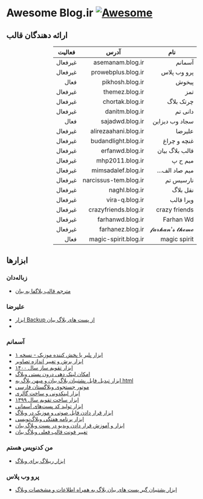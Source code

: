 # Awesome ‌Blog.ir [![Awesome](https://awesome.re/badge.svg)](https://awesome.re)

## ارائه دهندگان قالب

<div dir="rtl">
  
| نام            | آدرس                  | فعالیت  |
|-----------------|-----------------------|---------|
| آسمانم          | asemanam.blog.ir      | غیرفعال |
| پرو وب پلاس    | prowebplus.blog.ir    | غیرفعال |
| پیخوش          | pikhosh.blog.ir       | فعال    |
| تمز             | themez.blog.ir        | غیرفعال |
| چرتک بلاگ        | chortak.blog.ir       | غیرفعال |
| دانی تم         | danitm.blog.ir        | غیرفعال |
| سجاد وب دیزاین | sajadwd.blog.ir       | فعال    |
| علیرضا          | alirezaahani.blog.ir  | غیرفعال |
| غنچه و چراغ     | budandlight.blog.ir   | غیرفعال |
| قالب بلاگ بیان  | erfanwd.blog.ir       | غیرفعال |
| میم ح پ        | mhp2011.blog.ir       | غیرفعال |
| میم صاد الف... | mimsadalef.blog.ir    | غیرفعال |
| نارسیس تم       | narcissus-tem.blog.ir | غیرفعال |
| نقل ‌بلاگ         | naghl.blog.ir         | غیرفعال |
| ویرا قالب      | vira-q.blog.ir        | غیرفعال |
| crazy friends   | crazyfriends.blog.ir  | غیرفعال |
| Farhan Wd       | farhanwd.blog.ir      | غیرفعال |
| 𝓯𝓪𝓻𝓱𝓪𝓷'𝓼 𝓽𝓱𝓮𝓶𝓮    | farhanez.blog.ir      | غیرفعال |
| magic spirit     | magic-spirit.blog.ir | فعال    |
</div>


## ابزارها

### زباله‌دان
- [مترجم قالب بلاگفا به بیان](http://trash.blog.ir/post/مترجم-قالب-بلاگفا-به-بیان)


### علیرضا
- [ابزار Backup از پست های بلاگ بیان](https://web.archive.org/web/https://alirezaahani.blog.ir/post/45/Backup)
- 

### آسمانم
- [ابزار پلیر یا پخش کننده موزیک - نسخه ۱](https://asemanam.blog.ir/1402/04/19/asemany-music-player)
- [ابزار برش و تغییر اندازه تصاویر](https://asemanam.blog.ir/1402/03/23/crop-resize-rotate-picture-image-free-tool)
- [ابزار تقویم ساز سال ۱۴۰۰](https://asemanam.blog.ir/1400/01/03/%D8%A7%D8%A8%D8%B2%D8%A7%D8%B1-%D8%AA%D9%82%D9%88%DB%8C%D9%85-%D8%B3%D8%A7%D8%B2-%D8%B3%D8%A7%D9%84-1400)
- [امکان لینک دهی درون پستی وبلاگ](https://asemanam.blog.ir/1399/12/13/in-post-page-weblog-link-specific-header-id)
- [ابزار تبدیل فایل پشتیبان بلاگ بیان و میهن بلاگ به html](https://asemanam.blog.ir/1399/11/18/bayan-blog-mihanblog-backup-file-converter-single-html-file)
- [موتور جستجوی وبلاگستان فارسی](https://asemanam.blog.ir/1399/10/25/farsi-blogs-search-engine)
- [ابزار لینکدونی و ساخت گالری](https://asemanam.blog.ir/1399/10/17/blogging-link-list-linkdooni-gallery-tool)
- [ابزار ساخت تقویم سال ۱۳۹۹](https://asemanam.blog.ir/1399/10/03/calendar-generator-1399)
- [ابزار تولید کد پست‌های آسمانی](https://asemanam.blog.ir/1399/08/29/asemany-post-generator)
- [ابزار قرار دادن فایل صوتی و موزیک در وبلاگ](https://asemanam.blog.ir/1399/08/22/audio-tag-generator-html-weblog-tool)
- [ابزار برنامه هفتگی وبلاگ‌نویسی](https://asemanam.blog.ir/1399/07/28/blogging-scheduler-tool)
- [ابزار و آموزش قرار دادن ویدیو در پست وبلاگ بیان](https://asemanam.blog.ir/1399/06/26/video-tag-generator-bayan-blog-instruction)
- [تغییر فونت قالب فعلی وبلاگ بیان](https://asemanam.blog.ir/1399/06/23/change-current-weblog-font)


### من کدنویس هستم
- [ابزار ریبلاگ برای وبلاگ](https://iamcoder.blog.ir/post/reblog-tools-for-blog)


### پرو وب پلاس
- [ابزار پشتیبان گیر پست های بیان بلاگ به همراه اطلاعات و مشخصات وبلاگ](https://prowebplus.blog.ir/post/bayan-blog-post-archives-to-file-converter-with-blog-information)
